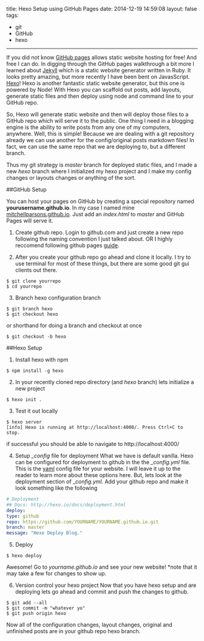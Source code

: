 title: Hexo Setup using GitHub Pages
date: 2014-12-19 14:59:08
layout: false
tags:
- git
- GitHub
- hexo
---

If you did not know [GitHub pages](https://pages.GitHub.com/) allows static website hosting for free! And free I can do. In digging through the GitHub pages walkthrough a bit more I learned about [Jekyll](http://jekyllrb.com/) which is a static website generator written in Ruby. It looks pretty amazing, but more recently I have been bent on JavasScript. [Hexo](http://hexo.io)! Hexo is another fantastic static website generator, but this one is powered by Node! With Hexo you can scaffold out posts, add layouts, generate static files and then deploy using node and command line to your GitHub repo.

So, Hexo will generate static website and then will deploy those files to a GitHub repo which will serve it to the public. One thing I need in a blogging engine is the ability to write posts from any one of my computers, anywhere. Well, this is simple! Because we are dealing with a git repository already we can use another for the config/original posts markdown files! In fact, we can use the same repo that we are deploying to, but a different branch.

Thus my git strategy is _master_ branch for deployed static files, and I made a new _hexo_ branch where I initialized my hexo project and I make my config changes or layouts changes or anything of the sort.

##GitHub Setup

You can host your pages on GitHub by creating a special repository named **yourusername.github.io**. In my case I named mine [mitchellparsons.github.io](https://GitHub.com/mitchellparsons/mitchellparsons.GitHub.io). Just add an _index.html_ to _master_ and GitHub Pages will serve it.

1. Create github repo. Login to github.com and just create a new repo following the naming convention I just talked about. OR I highly reccomend following github pages [guide](https://pages.github.com/).

2. After you create your github repo go ahead and clone it locally. I try to use terminal for most of these things, but there are some good git gui clients out there.

```shell
$ git clone yourrepo
$ cd yourrepo
```

3. Branch hexo configuration branch
```shell
$ git branch hexo
$ git checkout hexo
```
or shorthand for doing a branch and checkout at once
```shell
$ git checkout -b hexo
```

##Hexo Setup

1. Install hexo with npm
```shell
$ npm install -g hexo
```

2. In your recently cloned repo directory (and _hexo_ branch) lets initialize a new project
```shell
$ hexo init .
```

3. Test it out locally
```shell
$ hexo server
[info] Hexo is running at http://localhost:4000/. Press Ctrl+C to stop.
```
if successful you should be able to navigate to http://localhost:4000/

4. Setup _\_config_ file for deployment
What we have is default vanilla. Hexo can be configured for deployment to github in the the _\_config.yml_ file. This is the [yaml](http://www.yaml.org/) config file for your website. I will leave it up to the reader to learn more about these options here. But, lets look at the deployment section of __config.yml_. Add your github repo and make it look something like the following

```yaml
# Deployment
## Docs: http://hexo.io/docs/deployment.html
deploy:
type: github
repo: https://github.com/YOURNAME/YOURNAME.github.io.git
branch: master
message: "Hexo Deploy Blog."
```

5. Deploy
```shell
$ hexo deploy
```

Awesome! Go to _yourname.github.io_ and see your new website!
*note that it may take a few for changes to show up.

6. Version control your hexo project
Now that you have hexo setup and are deploying lets go ahead and commit and push the changes to github.
```shell
$ git add --all
$ git commit -m "whatever yo"
$ git push origin hexo
```
Now all of the configuration changes, layout changes, original and unfinished posts are in your github repo hexo branch.
